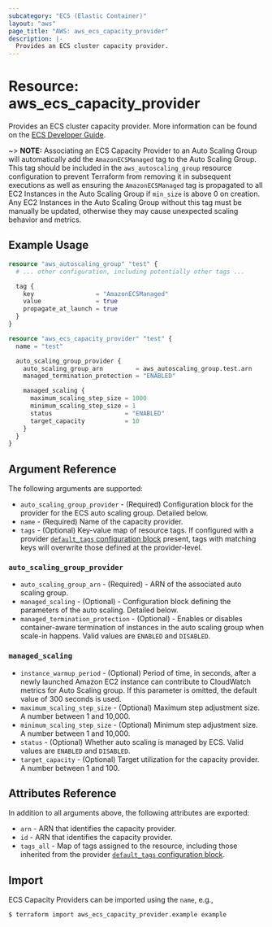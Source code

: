 ```yaml
---
subcategory: "ECS (Elastic Container)"
layout: "aws"
page_title: "AWS: aws_ecs_capacity_provider"
description: |-
  Provides an ECS cluster capacity provider.
---
```


# Resource: aws_ecs_capacity_provider

Provides an ECS cluster capacity provider. More information can be found on the [ECS Developer Guide](https://docs.aws.amazon.com/AmazonECS/latest/developerguide/cluster-capacity-providers.html).

~> **NOTE:** Associating an ECS Capacity Provider to an Auto Scaling Group will automatically add the `AmazonECSManaged` tag to the Auto Scaling Group. This tag should be included in the `aws_autoscaling_group` resource configuration to prevent Terraform from removing it in subsequent executions as well as ensuring the `AmazonECSManaged` tag is propagated to all EC2 Instances in the Auto Scaling Group if `min_size` is above 0 on creation. Any EC2 Instances in the Auto Scaling Group without this tag must be manually be updated, otherwise they may cause unexpected scaling behavior and metrics.

## Example Usage

```terraform
resource "aws_autoscaling_group" "test" {
  # ... other configuration, including potentially other tags ...

  tag {
    key                 = "AmazonECSManaged"
    value               = true
    propagate_at_launch = true
  }
}

resource "aws_ecs_capacity_provider" "test" {
  name = "test"

  auto_scaling_group_provider {
    auto_scaling_group_arn         = aws_autoscaling_group.test.arn
    managed_termination_protection = "ENABLED"

    managed_scaling {
      maximum_scaling_step_size = 1000
      minimum_scaling_step_size = 1
      status                    = "ENABLED"
      target_capacity           = 10
    }
  }
}
```

## Argument Reference

The following arguments are supported:

* `auto_scaling_group_provider` - (Required) Configuration block for the provider for the ECS auto scaling group. Detailed below.
* `name` - (Required) Name of the capacity provider.
* `tags` - (Optional) Key-value map of resource tags. If configured with a provider [`default_tags` configuration block](https://registry.terraform.io/providers/hashicorp/aws/latest/docs#default_tags-configuration-block) present, tags with matching keys will overwrite those defined at the provider-level.

### `auto_scaling_group_provider`

* `auto_scaling_group_arn` - (Required) - ARN of the associated auto scaling group.
* `managed_scaling` - (Optional) - Configuration block defining the parameters of the auto scaling. Detailed below.
* `managed_termination_protection` - (Optional) - Enables or disables container-aware termination of instances in the auto scaling group when scale-in happens. Valid values are `ENABLED` and `DISABLED`.

### `managed_scaling`

* `instance_warmup_period` - (Optional) Period of time, in seconds, after a newly launched Amazon EC2 instance can contribute to CloudWatch metrics for Auto Scaling group. If this parameter is omitted, the default value of 300 seconds is used.
* `maximum_scaling_step_size` - (Optional) Maximum step adjustment size. A number between 1 and 10,000.
* `minimum_scaling_step_size` - (Optional) Minimum step adjustment size. A number between 1 and 10,000.
* `status` - (Optional) Whether auto scaling is managed by ECS. Valid values are `ENABLED` and `DISABLED`.
* `target_capacity` - (Optional) Target utilization for the capacity provider. A number between 1 and 100.

## Attributes Reference

In addition to all arguments above, the following attributes are exported:

* `arn` - ARN that identifies the capacity provider.
* `id` - ARN that identifies the capacity provider.
* `tags_all` - Map of tags assigned to the resource, including those inherited from the provider [`default_tags` configuration block](https://registry.terraform.io/providers/hashicorp/aws/latest/docs#default_tags-configuration-block).

## Import

ECS Capacity Providers can be imported using the `name`, e.g.,

```
$ terraform import aws_ecs_capacity_provider.example example
```
